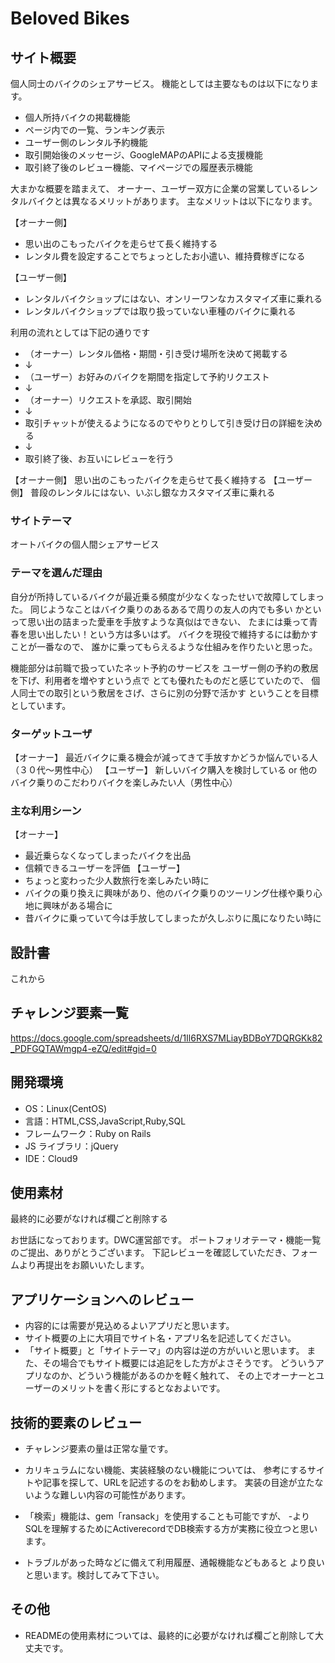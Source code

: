 # Beloved Bikes


## サイト概要

個人同士のバイクのシェアサービス。
機能としては主要なものは以下になります。

- 個人所持バイクの掲載機能
- ページ内での一覧、ランキング表示
- ユーザー側のレンタル予約機能
- 取引開始後のメッセージ、GoogleMAPのAPIによる支援機能
- 取引終了後のレビュー機能、マイページでの履歴表示機能

大まかな概要を踏まえて、
オーナー、ユーザー双方に企業の営業しているレンタルバイクとは異なるメリットがあります。
主なメリットは以下になります。

【オーナー側】
* 思い出のこもったバイクを走らせて長く維持する
* レンタル費を設定することでちょっとしたお小遣い、維持費稼ぎになる

【ユーザー側】
* レンタルバイクショップにはない、オンリーワンなカスタマイズ車に乗れる
* レンタルバイクショップでは取り扱っていない車種のバイクに乗れる

利用の流れとしては下記の通りです
- （オーナー）レンタル価格・期間・引き受け場所を決めて掲載する
- ↓
- （ユーザー）お好みのバイクを期間を指定して予約リクエスト
- ↓
- （オーナー）リクエストを承認、取引開始
- ↓
- 取引チャットが使えるようになるのでやりとりして引き受け日の詳細を決める
- ↓
- 取引終了後、お互いにレビューを行う


【オーナー側】
思い出のこもったバイクを走らせて長く維持する
【ユーザー側】
普段のレンタルにはない、いぶし銀なカスタマイズ車に乗れる


### サイトテーマ

オートバイクの個人間シェアサービス


### テーマを選んだ理由

自分が所持しているバイクが最近乗る頻度が少なくなったせいで故障してしまった。
同じようなことはバイク乗りのあるあるで周りの友人の内でも多い
かといって思い出の詰まった愛車を手放すような真似はできない、
たまには乗って青春を思い出したい！という方は多いはず。
バイクを現役で維持するには動かすことが一番なので、
誰かに乗ってもらえるような仕組みを作りたいと思った。

機能部分は前職で扱っていたネット予約のサービスを
ユーザー側の予約の敷居を下げ、利用者を増やすという点で
とても優れたものだと感じていたので、
個人同士での取引という敷居をさげ、さらに別の分野で活かす
ということを目標としています。


### ターゲットユーザ

【オーナー】
最近バイクに乗る機会が減ってきて手放すかどうか悩んでいる人（３０代〜男性中心）
【ユーザー】
新しいバイク購入を検討している or 他のバイク乗りのこだわりバイクを楽しみたい人（男性中心）

### 主な利用シーン

【オーナー】
* 最近乗らなくなってしまったバイクを出品
* 信頼できるユーザーを評価
【ユーザー】
* ちょっと変わった少人数旅行を楽しみたい時に
* バイクの乗り換えに興味があり、他のバイク乗りのツーリング仕様や乗り心地に興味がある場合に
* 昔バイクに乗っていて今は手放してしまったが久しぶりに風になりたい時に

## 設計書

これから

## チャレンジ要素一覧

https://docs.google.com/spreadsheets/d/1Il6RXS7MLiayBDBoY7DQRGKk82_PDFGQTAWmgp4-eZQ/edit#gid=0

## 開発環境

- OS：Linux(CentOS)
- 言語：HTML,CSS,JavaScript,Ruby,SQL
- フレームワーク：Ruby on Rails
- JS ライブラリ：jQuery
- IDE：Cloud9

## 使用素材

最終的に必要がなければ欄ごと削除する



お世話になっております。DWC運営部です。
ポートフォリオテーマ・機能一覧のご提出、ありがとうございます。
下記レビューを確認していただき、フォームより再提出をお願いいたします。
## アプリケーションへのレビュー
- 内容的には需要が見込めるよいアプリだと思います。
- サイト概要の上に大項目でサイト名・アプリ名を記述してください。
- 「サイト概要」と「サイトテーマ」の内容は逆の方がいいと思います。
また、その場合でもサイト概要には追記をした方がよさそうです。
どういうアプリなのか、どういう機能があるのかを軽く触れて、
その上でオーナーとユーザーのメリットを書く形にするとなおよいです。

## 技術的要素のレビュー
- チャレンジ要素の量は正常な量です。
- カリキュラムにない機能、実装経験のない機能については、
参考にするサイトや記事を探して、URLを記述するのをお勧めします。
実装の目途が立たないような難しい内容の可能性があります。

- 「検索」機能は、gem「ransack」を使用することも可能ですが、
-よりSQLを理解するためにActiverecordでDB検索する方が実務に役立つと思います。

- トラブルがあった時などに備えて利用履歴、通報機能などもあると
より良いと思います。検討してみて下さい。

## その他
- READMEの使用素材については、最終的に必要がなければ欄ごと削除して大丈夫です。